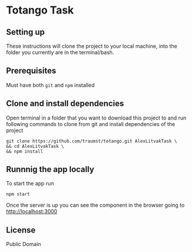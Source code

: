 # Totango Task

## Setting up

These instructions will clone the project to your local machine, into the folder you currently are in the terminal/bash.

## Prerequisites

Must have both `git` and `npm` installed

## Clone and install dependencies

Open terminal in a folder that you want to download this project to and run following commands to clone from git
and install dependencies of the project
```
git clone https://github.com/traumst/totango.git AlexLitvakTask \
&& cd AlexLitvakTask \
&& npm install
```

## Runnnig the app locally

To start the app run
```
npm start
``` 

Once the server is up you can see the component in the browser going to [http://localhost:3000](http://localhost:3000)

## License

Public Domain
